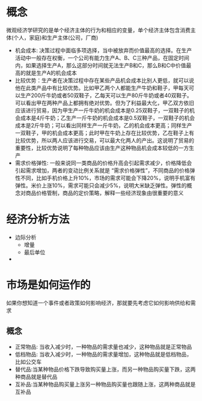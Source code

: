 # 概念
微观经济学研究的是单个经济主体的行为和相应的变量，单个经济主体包含消费主体(个人，家庭)和生产主体(公司，厂商)



+ 机会成本: 决策过程中面临多项选择，当中被放弃而价值最高的选择。在生产活动中一般存在权衡，一个公司有能力生产A、B、C三种产品，在固定时间内，如果选择生产A，那么这部分时间就无法生产B和C，那么B和C中价值最高的就是生产A的机会成本
+ 比较优势：生产者在决策过程中存在某些产品机会成本比别人更低，就可以说他在此类产品中有比较优势。比如甲乙两个人都能生产牛奶和鞋子，甲每天可以生产200斤牛奶或者50双鞋子，乙每天可以生产80斤牛奶或者40双鞋子。可以看出甲在两种产品上都拥有绝对优势。但为了利益最大化，甲乙双方依旧应该进行贸易，因为甲生产一斤牛奶的机会成本是0.25双鞋子，一双鞋子的机会成本是4斤牛奶；乙生产一斤牛奶的机会成本是0.5双鞋子，一双鞋子的机会成本是2斤牛奶；可以看出同样生产一斤牛奶，乙的机会成本更高；同样生产一双鞋子，甲的机会成本更高；此时甲在牛奶上存在比较优势，乙在鞋子上有比较优势，所以两人应该进行交易，可以最大化两人的产出。这说明了贸易的重要性，比较优势说明了每种物品应该由生产这种物品机会成本较低的一方生产
+ 需求价格弹性: 一般来说同一类商品的价格升高会引起需求减少，价格降低会引起需求增加，两者的变动比例关系就是 “需求价格弹性”，不同商品的价格弹性不同，比如手机价格上升10%，市场的需求可能会下降20%，说明手机富有弹性。米价上涨10%，需求可能只会减少5%，说明大米缺乏弹性。弹性的概念对商品价格管制，商品的定价策略，解释一些经济现象由很重要的意义


# 经济分析方法
+ 边际分析
    - 增量
    - 最后单位
+ 

# 市场是如何运作的
如果你想知道一个事件或者政策如何影响经济，那就要先考虑它如何影响供给和需求
## 概念 
+ 正常物品: 当收入减少时，一种物品的需求量也减少，这种物品就是正常物品
+ 低档物品: 当收入减少时，一种物品的需求量增加，这种物品就是低档物品，比如公交车
+ 替代品:当某种物品价格下跌导致购买量上涨，而另一种物品购买量下跌，这两种商品就是替代品
+ 互补品:当某种物品购买量上涨另一种物品购买量也跟随上涨，这两种商品就是互补品